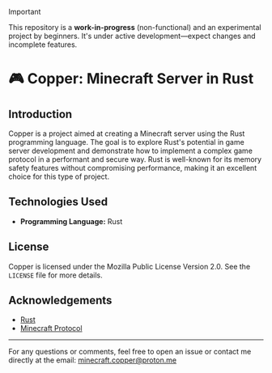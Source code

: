 > [!IMPORTANT]
> This repository is a **work-in-progress** (non-functional) and an experimental project by beginners. It's under active development—expect changes and incomplete features.

# 🎮 Copper: Minecraft Server in Rust

## Introduction

Copper is a project aimed at creating a Minecraft server using the Rust programming language. The goal is to explore Rust's potential in game server development and demonstrate how to implement a complex game protocol in a performant and secure way. Rust is well-known for its memory safety features without compromising performance, making it an excellent choice for this type of project.


## Technologies Used

- **Programming Language:** Rust



## License

Copper is licensed under the Mozilla Public License Version 2.0. See the `LICENSE` file for more details.

## Acknowledgements

- [Rust](https://www.rust-lang.org/)
- [Minecraft Protocol](https://minecraft.wiki/w/Minecraft_Wiki:Projects/wiki.vg_merge/)

---

For any questions or comments, feel free to open an issue or contact me directly at the email: [minecraft.copper@proton.me](mailto:minecraft.cactus@proton.me)
